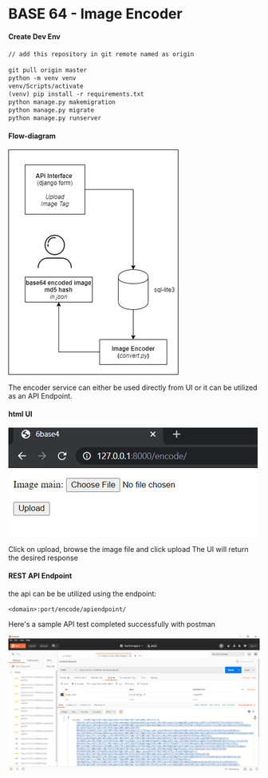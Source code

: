 # BASE 64 - Image Encoder

#### Create Dev Env
```shell
// add this repository in git remote named as origin

git pull origin master
python -m venv venv
venv/Scripts/activate
(venv) pip install -r requirements.txt
python manage.py makemigration
python manage.py migrate
python manage.py runserver
```

#### Flow-diagram
![img](./docs/base64_encoder.png)

The encoder service can either be used directly from UI or it can be utilized as an API Endpoint.

#### html UI

![img](./docs/uploadui.png)

Click on upload, browse the image file and click upload
The UI will return the desired response

#### REST API Endpoint

the api can be be utilized using the endpoint:

```
<domain>:port/encode/apiendpoint/
```

Here's a sample API test completed successfully with postman

![img](./docs/postman.png)
